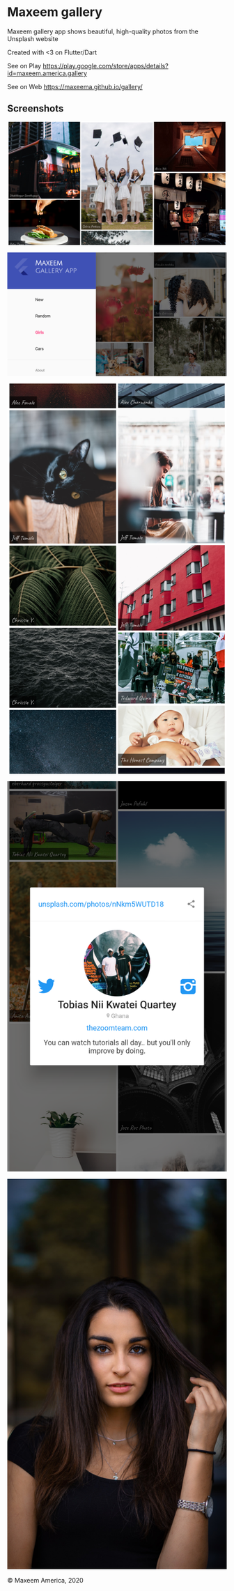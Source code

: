 # Maxeem gallery

Maxeem gallery app shows beautiful, high-quality photos from the Unsplash website

Created with <3 on Flutter/Dart

See on Play https://play.google.com/store/apps/details?id=maxeem.america.gallery

See on Web https://maxeema.github.io/gallery/

## Screenshots

![Screenshot1](screenshots/maxeem-gallery_screenshot-1.png)

![Screenshot2](screenshots/maxeem-gallery_screenshot-2.png)

![Screenshot3](screenshots/maxeem-gallery_screenshot-3.png)

![Screenshot4](screenshots/maxeem-gallery_screenshot-4.png)

![Screenshot5](screenshots/maxeem-gallery_screenshot-5.png)

© Maxeem America, 2020

